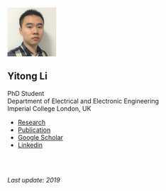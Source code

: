   
<!---[中文](https://yt-li.github.io/namecard_cn) | [English](https://yt-li.github.io)--->

<br />

![](https://raw.githubusercontent.com/yt-li/yt-li.github.io/master/LYT.png)
  
## Yitong Li
PhD Student   
Department of Electrical and Electronic Engineering  
Imperial College London, UK

- [Research](https://yt-li.github.io/research)
- [Publication](https://yt-li.github.io/publication)
- [Google Scholar](https://scholar.google.co.uk/citations?user=b3tutrQAAAAJ&hl=en)
- [Linkedin](https://www.linkedin.com/in/yitong-li/)

<br />
<br />

*Last update: 2019*
